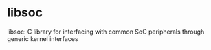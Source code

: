 libsoc
======

libsoc: C library for interfacing with common SoC peripherals through generic kernel interfaces
